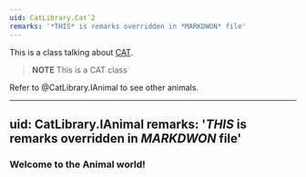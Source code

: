 ```yaml
---
uid: CatLibrary.Cat`2
remarks: '*THIS* is remarks overridden in *MARKDWON* file'
---
```


This is a class talking about [CAT](https://en.wikipedia.org/wiki/Cat).

>**NOTE**
> This is a CAT class
>

Refer to @CatLibrary.IAnimal to see other animals.

---
uid: CatLibrary.IAnimal
remarks: '*THIS* is remarks overridden in *MARKDWON* file'
---

### Welcome to the **Animal** world!


